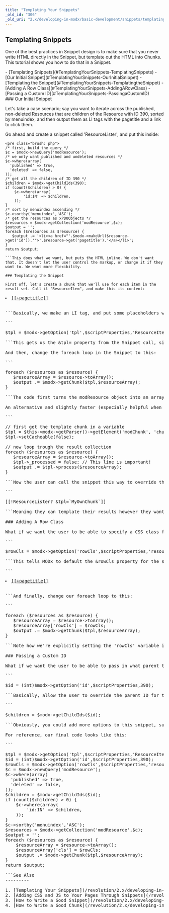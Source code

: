 ```yaml
---
title: "Templating Your Snippets"
_old_id: "306"
_old_uri: "2.x/developing-in-modx/basic-development/snippets/templating-your-snippets"
---
```


Templating Snippets 
--------------------

One of the best practices in Snippet design is to make sure that you never write HTML directly in the Snippet, but template out the HTML into Chunks. This tutorial shows you how to do that in a Snippet.

<div>- [Templating Snippets](#TemplatingYourSnippets-TemplatingSnippets)
  - [Our Initial Snippet](#TemplatingYourSnippets-OurInitialSnippet)
  - [Templating the Snippet](#TemplatingYourSnippets-TemplatingtheSnippet)
  - [Adding A Row Class](#TemplatingYourSnippets-AddingARowClass)
  - [Passing a Custom ID](#TemplatingYourSnippets-PassingaCustomID)

</div>### Our Initial Snippet 

Let's take a case scenario; say you want to iterate across the published, non-deleted Resources that are children of the Resource with ID 390, sorted by menuindex, and then output them as LI tags with the pagetitle and a link to click them.

Go ahead and create a snippet called 'ResourceLister', and put this inside:

```
<pre class="brush: php">
/* first, build the query */
$c = $modx->newQuery('modResource');
/* we only want published and undeleted resources */
$c->where(array(
  'published' => true,
  'deleted' => false,
));
/* get all the children of ID 390 */
$children = $modx->getChildIds(390);
if (count($children) > 0) {
    $c->where(array(
        'id:IN' => $children,
    ));
}
/* sort by menuindex ascending */
$c->sortby('menuindex','ASC');
/* get the resources as xPDOObjects */
$resources = $modx->getCollection('modResource',$c);
$output = '';
foreach ($resources as $resource) {
   $output .= '<li><a href="'.$modx->makeUrl($resource->get('id')).'">'.$resource->get('pagetitle').'</a></li>';
}
return $output;

```This does what we want, but puts the HTML inline. We don't want that. It doesn't let the user control the markup, or change it if they want to. We want more flexibility.

### Templating the Snippet 

First off, let's create a chunk that we'll use for each item in the result set. Call it "ResourceItem", and make this its content:

```
<pre class="brush: php">
<li><a href="[[~[[+id]]]]">[[+pagetitle]]</a></li>

```Basically, we make an LI tag, and put some placeholders were our content was. We have available any field in the Resource, and here we're just using the ID and pagetitle fields. The \[\[~ tells MODx to make a link from the ID passed in the \[\[+id\]\] property. Now let's add a default property to the snippet, called 'tpl', to the top of our snippet code:

```
<pre class="brush: php">
$tpl = $modx->getOption('tpl',$scriptProperties,'ResourceItem');

```This gets us the &tpl= property from the Snippet call, since $scriptProperties just holds all the properties in the Snippet call. If 'tpl' doesn't exist, getOption defaults the value to ResourceItem (the Chunk we just made).

And then, change the foreach loop in the Snippet to this:

```
<pre class="brush: php">
foreach ($resources as $resource) {
   $resourceArray = $resource->toArray();
   $output .= $modx->getChunk($tpl,$resourceArray);
}

```The code first turns the modResource object into an array of field=name pairs (ie, $resourceArray\['pagetitle'\] is the pagetitle) via the toArray() method. Then, we use $modx->getChunk() to pass our tpl Chunk and the resource array into it as properties. MODx parses the chunk, replaces the properties, and returns us some content.

An alternative and slightly faster (especially helpful when looping through a big xPDO result) but also a bit longer way to do the same would be

```
<pre class="brush: php">
// first get the template chunk in a variable
$tpl = $this->modx->getParser()->getElement('modChunk', 'chunkName');
$tpl->setCacheable(false);

// now loop trough the result collection
foreach ($resources as $resource) {
   $resourceArray = $resource->toArray();
   $tpl->_processed = false; // This line is important!
   $output .= $tpl->process($resourceArray);
}

```Now the user can call the snippet this way to override the chunk for each Resource with this call:

```
<pre class="brush: php">
[[!ResourceLister? &tpl=`MyOwnChunk`]]

```Meaning they can template their results however they want - using LIs, or table rows, or whatever! You've now created a flexible, powerful snippet. The available placeholders depend on what array is passed to $modx->getChunk(); or $tpl->process() methods. In this example the available placeholders would be all default fields (no TVs!) of a resource like for example \[\[+pagetitle\]\], \[\[+id\]\] or \[\[+content\]\].

### Adding A Row Class 

What if we want the user to be able to specify a CSS class for each LI row, but not have to make their own custom chunk? Simple, we just add a default property 'rowCls' to our snippet code at the top, below our first getOption call:

```
<pre class="brush: php">
$rowCls = $modx->getOption('rowCls',$scriptProperties,'resource-item');

```This tells MODx to default the &rowCls property for the snippet to 'resource-item'. Let's go edit our ResourceItem chunk:

```
<pre class="brush: php">
<li class="[[+rowCls]]"><a href="[[~[[+id]]]]">[[+pagetitle]]</a></li>

```And finally, change our foreach loop to this:

```
<pre class="brush: php">
foreach ($resources as $resource) {
   $resourceArray = $resource->toArray();
   $resourceArray['rowCls'] = $rowCls;
   $output .= $modx->getChunk($tpl,$resourceArray);
}

```Note how we're explicitly setting the 'rowCls' variable into our $resourceArray property array. We do this because we've already gotten the value of rowCls earlier in the snippet (with the getOption call), and we know that it's not going to vary per row.

### Passing a Custom ID 

What if we want the user to be able to pass in what parent to grab resources from? Again, we just add a default property 'id' to our snippet code at the top, below our getOption calls:

```
<pre class="brush: php">
$id = (int)$modx->getOption('id',$scriptProperties,390);

```Basically, allow the user to override the parent ID for the Snippet - to say Resource 123, with an &id=`123` property - in their snippet call. But we want it to default to 390. And then we'll change the getChildIds line to this:

```
<pre class="brush: php">
$children = $modx->getChildIds($id);

```Obviously, you could add more options to this snippet, such as firstRowCls (for only the first row in the results), lastRowCls, firstRowTpl, sortBy, sortDir, limit, or anything else you could dream up. We could even make it so the 'published' filter is a property as well, or hide resources that are folders, etc. The important part is that now you have the general idea.

For reference, our final code looks like this:

```
<pre class="brush: php">
$tpl = $modx->getOption('tpl',$scriptProperties,'ResourceItem');
$id = (int)$modx->getOption('id',$scriptProperties,390);
$rowCls = $modx->getOption('rowCls',$scriptProperties,'resource-item');
$c = $modx->newQuery('modResource');
$c->where(array(
  'published' => true,
  'deleted' => false,
));
$children = $modx->getChildIds($id);
if (count($children) > 0) {
    $c->where(array(
        'id:IN' => $children,
    ));
}
$c->sortby('menuindex','ASC');
$resources = $modx->getCollection('modResource',$c);
$output = '';
foreach ($resources as $resource) {
    $resourceArray = $resource->toArray();
    $resourceArray['cls'] = $rowCls;
    $output .= $modx->getChunk($tpl,$resourceArray);
}
return $output;

```See Also 
---------

1. [Templating Your Snippets](/revolution/2.x/developing-in-modx/basic-development/snippets/templating-your-snippets)
2. [Adding CSS and JS to Your Pages Through Snippets](/revolution/2.x/developing-in-modx/basic-development/snippets/adding-css-and-js-to-your-pages-through-snippets)
3. [How to Write a Good Snippet](/revolution/2.x/developing-in-modx/basic-development/snippets/how-to-write-a-good-snippet)
4. [How to Write a Good Chunk](/revolution/2.x/developing-in-modx/basic-development/snippets/how-to-write-a-good-chunk)